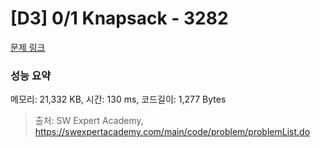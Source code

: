 # [D3] 0/1 Knapsack - 3282 

[문제 링크](https://swexpertacademy.com/main/code/problem/problemDetail.do?contestProbId=AWBJAVpqrzQDFAWr) 

### 성능 요약

메모리: 21,332 KB, 시간: 130 ms, 코드길이: 1,277 Bytes



> 출처: SW Expert Academy, https://swexpertacademy.com/main/code/problem/problemList.do